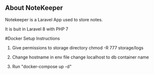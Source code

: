 
## About NoteKeeper

Notekeeper is a Laravel App used to store notes.

It is buit in Laravel 8 with PHP 7


#Docker Setup Instructions
1. Give permissions to storage directory
chmod -R 777 storage/logs

2. Change hostname in env file
change localhost to db container name

3. Run "docker-compose up -d"

